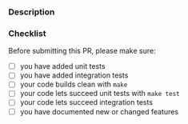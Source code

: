 <!-- Thanks for sending a PR -->

### Description
<!-- Feature description or reference to fixed issue -->


### Checklist
Before submitting this PR, please make sure:
- [ ] you have added unit tests
- [ ] you have added integration tests
- [ ] your code builds clean with `make`
- [ ] your code lets succeed unit tests with `make test`
- [ ] your code lets succeed integration tests
- [ ] you have documented new or changed features
<!-- Please delete options that are not relevant -->
